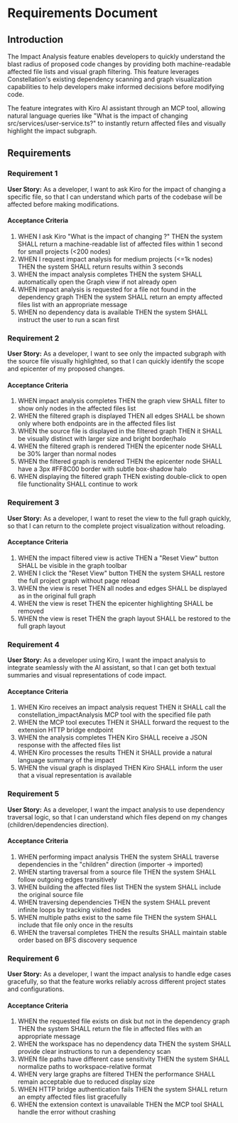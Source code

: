 # Requirements Document

## Introduction

The Impact Analysis feature enables developers to quickly understand the blast radius of proposed code changes by providing both machine-readable affected file lists and visual graph filtering. This feature leverages Constellation's existing dependency scanning and graph visualization capabilities to help developers make informed decisions before modifying code.

The feature integrates with Kiro AI assistant through an MCP tool, allowing natural language queries like "What is the impact of changing src/services/user-service.ts?" to instantly return affected files and visually highlight the impact subgraph.

## Requirements

### Requirement 1

**User Story:** As a developer, I want to ask Kiro for the impact of changing a specific file, so that I can understand which parts of the codebase will be affected before making modifications.

#### Acceptance Criteria

1. WHEN I ask Kiro "What is the impact of changing <file>?" THEN the system SHALL return a machine-readable list of affected files within 1 second for small projects (<200 nodes)
2. WHEN I request impact analysis for medium projects (<=1k nodes) THEN the system SHALL return results within 3 seconds
3. WHEN the impact analysis completes THEN the system SHALL automatically open the Graph view if not already open
4. WHEN impact analysis is requested for a file not found in the dependency graph THEN the system SHALL return an empty affected files list with an appropriate message
5. WHEN no dependency data is available THEN the system SHALL instruct the user to run a scan first

### Requirement 2

**User Story:** As a developer, I want to see only the impacted subgraph with the source file visually highlighted, so that I can quickly identify the scope and epicenter of my proposed changes.

#### Acceptance Criteria

1. WHEN impact analysis completes THEN the graph view SHALL filter to show only nodes in the affected files list
2. WHEN the filtered graph is displayed THEN all edges SHALL be shown only where both endpoints are in the affected files list
3. WHEN the source file is displayed in the filtered graph THEN it SHALL be visually distinct with larger size and bright border/halo
4. WHEN the filtered graph is rendered THEN the epicenter node SHALL be 30% larger than normal nodes
5. WHEN the filtered graph is rendered THEN the epicenter node SHALL have a 3px #FF8C00 border with subtle box-shadow halo
6. WHEN displaying the filtered graph THEN existing double-click to open file functionality SHALL continue to work

### Requirement 3

**User Story:** As a developer, I want to reset the view to the full graph quickly, so that I can return to the complete project visualization without reloading.

#### Acceptance Criteria

1. WHEN the impact filtered view is active THEN a "Reset View" button SHALL be visible in the graph toolbar
2. WHEN I click the "Reset View" button THEN the system SHALL restore the full project graph without page reload
3. WHEN the view is reset THEN all nodes and edges SHALL be displayed as in the original full graph
4. WHEN the view is reset THEN the epicenter highlighting SHALL be removed
5. WHEN the view is reset THEN the graph layout SHALL be restored to the full graph layout

### Requirement 4

**User Story:** As a developer using Kiro, I want the impact analysis to integrate seamlessly with the AI assistant, so that I can get both textual summaries and visual representations of code impact.

#### Acceptance Criteria

1. WHEN Kiro receives an impact analysis request THEN it SHALL call the constellation_impactAnalysis MCP tool with the specified file path
2. WHEN the MCP tool executes THEN it SHALL forward the request to the extension HTTP bridge endpoint
3. WHEN the analysis completes THEN Kiro SHALL receive a JSON response with the affected files list
4. WHEN Kiro processes the results THEN it SHALL provide a natural language summary of the impact
5. WHEN the visual graph is displayed THEN Kiro SHALL inform the user that a visual representation is available

### Requirement 5

**User Story:** As a developer, I want the impact analysis to use dependency traversal logic, so that I can understand which files depend on my changes (children/dependencies direction).

#### Acceptance Criteria

1. WHEN performing impact analysis THEN the system SHALL traverse dependencies in the "children" direction (importer → imported)
2. WHEN starting traversal from a source file THEN the system SHALL follow outgoing edges transitively
3. WHEN building the affected files list THEN the system SHALL include the original source file
4. WHEN traversing dependencies THEN the system SHALL prevent infinite loops by tracking visited nodes
5. WHEN multiple paths exist to the same file THEN the system SHALL include that file only once in the results
6. WHEN the traversal completes THEN the results SHALL maintain stable order based on BFS discovery sequence

### Requirement 6

**User Story:** As a developer, I want the impact analysis to handle edge cases gracefully, so that the feature works reliably across different project states and configurations.

#### Acceptance Criteria

1. WHEN the requested file exists on disk but not in the dependency graph THEN the system SHALL return the file in affected files with an appropriate message
2. WHEN the workspace has no dependency data THEN the system SHALL provide clear instructions to run a dependency scan
3. WHEN file paths have different case sensitivity THEN the system SHALL normalize paths to workspace-relative format
4. WHEN very large graphs are filtered THEN the performance SHALL remain acceptable due to reduced display size
5. WHEN HTTP bridge authentication fails THEN the system SHALL return an empty affected files list gracefully
6. WHEN the extension context is unavailable THEN the MCP tool SHALL handle the error without crashing